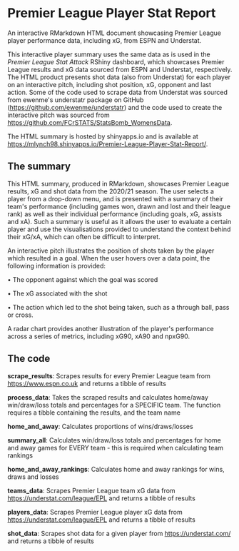 # Premier League Player Stat Report
An interactive RMarkdown HTML document showcasing Premier League player performance data, including xG, from ESPN and Understat. 

This interactive player summary uses the same data as is used in the _Premier League Stat Attack_ RShiny dashboard, which showcases Premier League results and xG data sourced from ESPN and Understat, respectively. The HTML product presents shot data (also from Understat) for each player on an interactive pitch, including shot position, xG, opponent and last action. Some of the code used to scrape data from Understat was sourced from ewenme's understatr package on GitHub (https://github.com/ewenme/understatr) and the code used to create the interactive pitch was sourced from https://github.com/FCrSTATS/StatsBomb_WomensData.

The HTML summary is hosted by shinyapps.io and is available at https://mlynch98.shinyapps.io/Premier-League-Player-Stat-Report/.

## The summary

This HTML summary, produced in RMarkdown, showcases Premier League results, xG and shot data from the 2020/21 season. The user selects a player from a drop-down menu, and is presented with a summary of their team's performance (including games won, drawn and lost and their league rank) as well as their individual performance (including goals, xG, assists and xA). Such a summary is useful as it allows the user to evaluate a certain player and use the visualisations provided to understand the context behind their xG/xA, which can often be difficult to interpret.

An interactive pitch illustrates the position of shots taken by the player which resulted in a goal. When the user hovers over a data point, the following information is provided:

•	The opponent against which the goal was scored

• The xG associated with the shot

• The action which led to the shot being taken, such as a through ball, pass or cross.

A radar chart provides another illustration of the player's performance across a series of metrics, including xG90, xA90 and npxG90.

## The code

**scrape_results**:
Scrapes results for every Premier League team from https://www.espn.co.uk and returns a tibble of results

**process_data**:
Takes the scraped results and calculates home/away win/draw/loss totals and percentages for a SPECIFIC team. The function requires a tibble containing the results, and the team name

**home_and_away**:
Calculates proportions of wins/draws/losses

**summary_all**:
Calculates win/draw/loss totals and percentages for home and away games for EVERY team - this is required when calculating team rankings

**home_and_away_rankings**:
Calculates home and away rankings for wins, draws and losses

**teams_data**:
Scrapes Premier League team xG data from https://understat.com/league/EPL and returns a tibble of results

**players_data**:
Scrapes Premier League player xG data from https://understat.com/league/EPL and returns a tibble of results

**shot_data**:
Scrapes shot data for a given player from https://understat.com/ and returns a tibble of results
